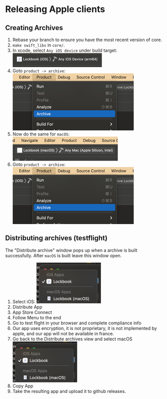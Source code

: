 # Releasing Apple clients

## Creating Archives

1. Rebase your branch to ensure you have the most recent version of core.
2. `make swift_libs` in `core/`.
3. In xcode, select `Any iOS device` under build target: ![img.png](apple-pics/img.png)
4. Goto `product -> archive`: ![img.png](apple-pics/img2.png)
5. Now do the same for `macOS`: ![img.png](apple-pics/img3.png)
6. Goto `product -> archive`: ![img.png](apple-pics/img2.png)

## Distributing archives (testflight)

The "Distribute archive" window pops up when a archive is built successfully. After `macOS` is built leave this window open.

1. Select iOS: ![img.png](apple-pics/img4.png)
2. Distribute App
3. App Store Connect
4. Follow Menu to the end
5. Go to test flight in your browser and complete compliance info
6. Our app uses encryption, it is not proprietary, it is not implemented by apple, and our app will not be available in france.
7. Go back to the Distribute archives view and select macOS ![img.png](apple-pics/img4.png)
8. Copy App
9. Take the resulting app and upload it to github releases.

